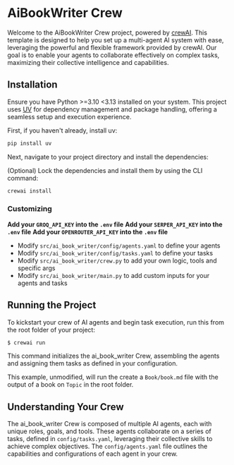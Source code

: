 # AiBookWriter Crew

Welcome to the AiBookWriter Crew project, powered by [crewAI](https://crewai.com). This template is designed to help you set up a multi-agent AI system with ease, leveraging the powerful and flexible framework provided by crewAI. Our goal is to enable your agents to collaborate effectively on complex tasks, maximizing their collective intelligence and capabilities.

## Installation

Ensure you have Python >=3.10 <3.13 installed on your system. This project uses [UV](https://docs.astral.sh/uv/) for dependency management and package handling, offering a seamless setup and execution experience.

First, if you haven't already, install uv:

```bash
pip install uv
```

Next, navigate to your project directory and install the dependencies:

(Optional) Lock the dependencies and install them by using the CLI command:
```bash
crewai install
```
### Customizing

**Add your `GROQ_API_KEY` into the `.env` file**
**Add your `SERPER_API_KEY` into the `.env` file**
**Add your `OPENROUTER_API_KEY` into the `.env` file**

- Modify `src/ai_book_writer/config/agents.yaml` to define your agents
- Modify `src/ai_book_writer/config/tasks.yaml` to define your tasks
- Modify `src/ai_book_writer/crew.py` to add your own logic, tools and specific args
- Modify `src/ai_book_writer/main.py` to add custom inputs for your agents and tasks

## Running the Project

To kickstart your crew of AI agents and begin task execution, run this from the root folder of your project:

```bash
$ crewai run
```

This command initializes the ai_book_writer Crew, assembling the agents and assigning them tasks as defined in your configuration.

This example, unmodified, will run the create a `Book/book.md` file with the output of a book on `Topic` in the root folder.

## Understanding Your Crew

The ai_book_writer Crew is composed of multiple AI agents, each with unique roles, goals, and tools. These agents collaborate on a series of tasks, defined in `config/tasks.yaml`, leveraging their collective skills to achieve complex objectives. The `config/agents.yaml` file outlines the capabilities and configurations of each agent in your crew.



